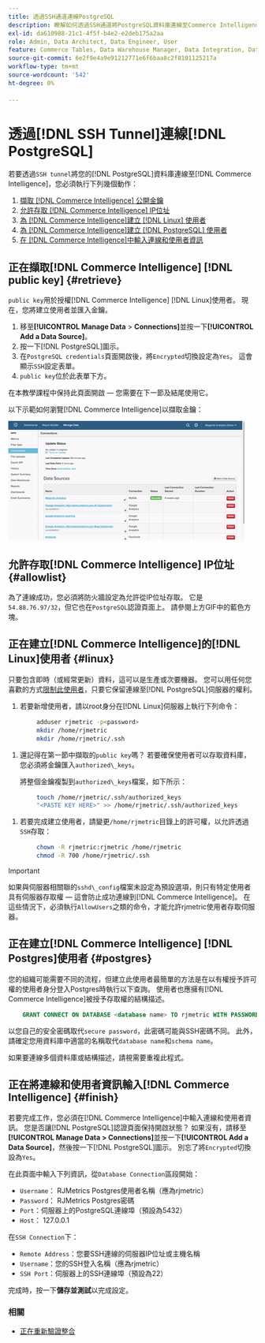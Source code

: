 ```yaml
---
title: 透過SSH通道連線PostgreSQL
description: 瞭解如何透過SSH通道將PostgreSQL資料庫連線至Commerce Intelligence。
exl-id: da610988-21c1-4f5f-b4e2-e2deb175a2aa
role: Admin, Data Architect, Data Engineer, User
feature: Commerce Tables, Data Warehouse Manager, Data Integration, Data Import/Export, SQL Report Builder
source-git-commit: 6e2f9e4a9e91212771e6f6baa8c2f8101125217a
workflow-type: tm+mt
source-wordcount: '542'
ht-degree: 0%

---
```


# 透過[!DNL SSH Tunnel]連線[!DNL PostgreSQL]

若要透過`SSH tunnel`將您的[!DNL PostgreSQL]資料庫連線至[!DNL Commerce Intelligence]，您必須執行下列幾個動作：

1. [擷取 [!DNL Commerce Intelligence] 公開金鑰](#retrieve)
1. [允許存取 [!DNL Commerce Intelligence] IP位址](#allowlist)
1. [為 [!DNL Commerce Intelligence]建立 [!DNL Linux] 使用者](#linux)
1. [為 [!DNL Commerce Intelligence]建立 [!DNL PostgreSQL] 使用者](#postgres)
1. [在 [!DNL Commerce Intelligence]中輸入連線和使用者資訊](#finish)

## 正在擷取[!DNL Commerce Intelligence] [!DNL public key] {#retrieve}

`public key`用於授權[!DNL Commerce Intelligence] [!DNL Linux]使用者。 現在，您將建立使用者並匯入金鑰。

1. 移至&#x200B;**[!UICONTROL Manage Data** > **Connections]**&#x200B;並按一下&#x200B;**[!UICONTROL Add a Data Source]**。
1. 按一下[!DNL PostgreSQL]圖示。
1. 在`PostgreSQL credentials`頁面開啟後，將`Encrypted`切換設定為`Yes`。 這會顯示`SSH`設定表單。
1. `public key`位於此表單下方。

在本教學課程中保持此頁面開啟 — 您需要在下一節及結尾使用它。

以下示範如何瀏覽[!DNL Commerce Intelligence]以擷取金鑰：

![正在擷取RJMetrics公開金鑰](../../../assets/get-mbi-public-key.gif)

## 允許存取[!DNL Commerce Intelligence] IP位址 {#allowlist}

為了連線成功，您必須將防火牆設定為允許從IP位址存取。 它是`54.88.76.97/32`，但它也在`PostgreSQL`認證頁面上。 請參閱上方GIF中的藍色方塊。

## 正在建立[!DNL Commerce Intelligence]的[!DNL Linux]使用者 {#linux}

只要包含即時（或經常更新）資料，這可以是生產或次要機器。 您可以用任何您喜歡的方式[限制此使用者](../../../administrator/account-management/restrict-db-access.md)，只要它保留連線至[!DNL PostgreSQL]伺服器的權利。

1. 若要新增使用者，請以root身分在[!DNL Linux]伺服器上執行下列命令：

```bash
        adduser rjmetric -p<password>
        mkdir /home/rjmetric
        mkdir /home/rjmetric/.ssh
```

1. 還記得在第一節中擷取的`public key`嗎？ 若要確保使用者可以存取資料庫，您必須將金鑰匯入`authorized\_keys`。

   將整個金鑰複製到`authorized\_keys`檔案，如下所示：

```bash
        touch /home/rjmetric/.ssh/authorized_keys
        "<PASTE KEY HERE>" >> /home/rjmetric/.ssh/authorized_keys
```

1. 若要完成建立使用者，請變更`/home/rjmetric`目錄上的許可權，以允許透過`SSH`存取：

```bash
        chown -R rjmetric:rjmetric /home/rjmetric
        chmod -R 700 /home/rjmetric/.ssh
```

>[!IMPORTANT]
>
>如果與伺服器相關聯的`sshd\_config`檔案未設定為預設選項，則只有特定使用者具有伺服器存取權 — 這會防止成功連線到[!DNL Commerce Intelligence]。 在這些情況下，必須執行`AllowUsers`之類的命令，才能允許rjmetric使用者存取伺服器。

## 正在建立[!DNL Commerce Intelligence] [!DNL Postgres]使用者 {#postgres}

您的組織可能需要不同的流程，但建立此使用者最簡單的方法是在以有權授予許可權的使用者身分登入Postgres時執行以下查詢。 使用者也應擁有[!DNL Commerce Intelligence]被授予存取權的結構描述。

```sql
    GRANT CONNECT ON DATABASE <database name> TO rjmetric WITH PASSWORD <secure password>;GRANT USAGE ON SCHEMA <schema name> TO rjmetric;GRANT SELECT ON ALL TABLES IN SCHEMA <schema name> TO rjmetric;ALTER DEFAULT PRIVILEGES IN SCHEMA <schema name> GRANT SELECT ON TABLES TO rjmetric;
```

以您自己的安全密碼取代`secure password`，此密碼可能與SSH密碼不同。 此外，請確定您用資料庫中適當的名稱取代`database name`和`schema name`。

如果要連線多個資料庫或結構描述，請視需要重複此程式。

## 正在將連線和使用者資訊輸入[!DNL Commerce Intelligence] {#finish}

若要完成工作，您必須在[!DNL Commerce Intelligence]中輸入連線和使用者資訊。 您是否讓[!DNL PostgreSQL]認證頁面保持開啟狀態？ 如果沒有，請移至&#x200B;**[!UICONTROL Manage Data > Connections]**&#x200B;並按一下&#x200B;**[!UICONTROL Add a Data Source]**，然後按一下[!DNL PostgreSQL]圖示。 別忘了將`Encrypted`切換設為`Yes`。

在此頁面中輸入下列資訊，從`Database Connection`區段開始：

* `Username`： RJMetrics Postgres使用者名稱（應為rjmetric）
* `Password`： RJMetrics Postgres密碼
* `Port`：伺服器上的PostgreSQL連線埠（預設為5432）
* `Host`： 127.0.0.1

在`SSH Connection`下：

* `Remote Address`：您要SSH連線的伺服器IP位址或主機名稱
* `Username`：您的SSH登入名稱（應為rjmetric）
* `SSH Port`：伺服器上的SSH連線埠（預設為22）

完成時，按一下&#x200B;**儲存並測試**&#x200B;以完成設定。

### 相關

* [正在重新驗證整合](https://experienceleague.adobe.com/docs/commerce-knowledge-base/kb/how-to/mbi-reauthenticating-integrations.html?lang=zh-Hant)
